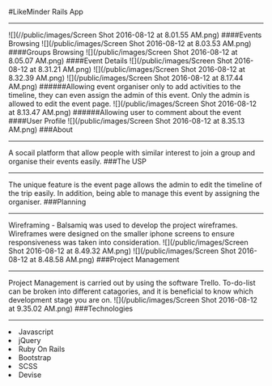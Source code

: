 #LikeMinder Rails App<hr>
![](//public/images/Screen Shot 2016-08-12 at 8.01.55 AM.png)
####Events Browsing
![](/public/images/Screen Shot 2016-08-12 at 8.03.53 AM.png)
####Groups Browsing
![](/public/images/Screen Shot 2016-08-12 at 8.05.07 AM.png)
####Event Details
![](/public/images/Screen Shot 2016-08-12 at 8.31.21 AM.png)
![](/public/images/Screen Shot 2016-08-12 at 8.32.39 AM.png)
![](/public/images/Screen Shot 2016-08-12 at 8.17.44 AM.png)
######Allowing event organiser only to add activities to the timeline, they can even assign the admin of this event. Only the admin is allowed to edit the event page. 
![](/public/images/Screen Shot 2016-08-12 at 8.13.47 AM.png)
######Allowing user to comment about the event
####User Profile
![](/public/images/Screen Shot 2016-08-12 at 8.35.13 AM.png)
###About<hr>
A socail platform that allow people with similar interest to join a group and organise their events easily.
###The USP<hr>
The unique feature is the event page allows the admin to edit the timeline of the trip easily. In addition, being able to manage this event by assigning the organiser.
###Planning<hr>
Wireframing - Balsamiq was used to develop the project wireframes. Wireframes were designed on the smaller iphone screens to ensure responsiveness was taken into consideration.
![](/public/images/Screen Shot 2016-08-12 at 8.49.32 AM.png)
![](/public/images/Screen Shot 2016-08-12 at 8.48.58 AM.png)
###Project Management<hr>
Project Management is carried out by using the software Trello. To-do-list can be broken into different catagories, and it is beneficial to know which development stage you are on.
![](/public/images/Screen Shot 2016-08-12 at 9.35.02 AM.png)
###Technologies<hr>
<li>Javascript</li>
<li>jQuery</li>
<li>Ruby On Rails</li>
<li>Bootstrap</li>
<li>SCSS</li>
<li>Devise</li>
